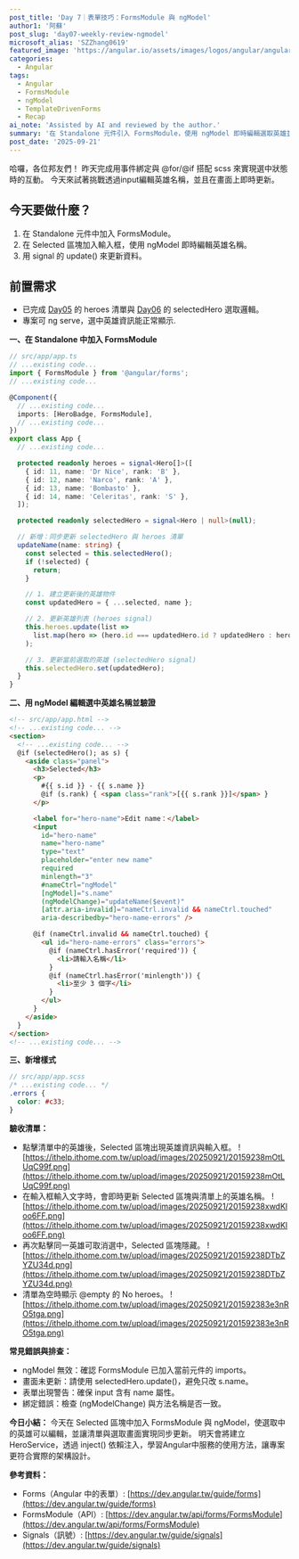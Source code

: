 ```yaml
---
post_title: 'Day 7｜表單技巧：FormsModule 與 ngModel'
author1: '阿蘇'
post_slug: 'day07-weekly-review-ngmodel'
microsoft_alias: 'SZZhang0619'
featured_image: 'https://angular.io/assets/images/logos/angular/angular.svg'
categories:
  - Angular
tags:
  - Angular
  - FormsModule
  - ngModel
  - TemplateDrivenForms
  - Recap
ai_note: 'Assisted by AI and reviewed by the author.'
summary: '在 Standalone 元件引入 FormsModule，使用 ngModel 即時編輯選取英雄並加上基本驗證。'
post_date: '2025-09-21'
---
```


哈囉，各位邦友們！
昨天完成用事件綁定與 @for/@if 搭配 scss 來實現選中狀態時的互動。
今天來試著挑戰透過input編輯英雄名稱，並且在畫面上即時更新。


## 今天要做什麼？
1. 在 Standalone 元件中加入 FormsModule。
2. 在 Selected 區塊加入輸入框，使用 ngModel 即時編輯英雄名稱。
3. 用 signal 的 update() 來更新資料。

## 前置需求
- 已完成 [Day05](https://ithelp.ithome.com.tw/articles/10383468) 的 heroes 清單與 [Day06](https://ithelp.ithome.com.tw/articles/10384071) 的 selectedHero 選取邏輯。
- 專案可 ng serve，選中英雄資訊能正常顯示.

**一、在 Standalone 中加入 FormsModule**
```typescript
// src/app/app.ts
// ...existing code...
import { FormsModule } from '@angular/forms';
// ...existing code...

@Component({
  // ...existing code...
  imports: [HeroBadge, FormsModule],
  // ...existing code...
})
export class App {
  // ...existing code...

  protected readonly heroes = signal<Hero[]>([
    { id: 11, name: 'Dr Nice', rank: 'B' },
    { id: 12, name: 'Narco', rank: 'A' },
    { id: 13, name: 'Bombasto' },
    { id: 14, name: 'Celeritas', rank: 'S' },
  ]);

  protected readonly selectedHero = signal<Hero | null>(null);

  // 新增：同步更新 selectedHero 與 heroes 清單
  updateName(name: string) {
    const selected = this.selectedHero();
    if (!selected) {
      return;
    }

    // 1. 建立更新後的英雄物件
    const updatedHero = { ...selected, name };

    // 2. 更新英雄列表 (heroes signal)
    this.heroes.update(list =>
      list.map(hero => (hero.id === updatedHero.id ? updatedHero : hero))
    );

    // 3. 更新當前選取的英雄 (selectedHero signal)
    this.selectedHero.set(updatedHero);
  }
}
```

**二、用 ngModel 編輯選中英雄名稱並驗證**
```html
<!-- src/app/app.html -->
<!-- ...existing code... -->
<section>
  <!-- ...existing code... -->
  @if (selectedHero(); as s) {
    <aside class="panel">
      <h3>Selected</h3>
      <p>
        #{{ s.id }} - {{ s.name }}
        @if (s.rank) { <span class="rank">[{{ s.rank }}]</span> }
      </p>

      <label for="hero-name">Edit name：</label>
      <input
        id="hero-name"
        name="hero-name"
        type="text"
        placeholder="enter new name"
        required
        minlength="3"
        #nameCtrl="ngModel"
        [ngModel]="s.name"
        (ngModelChange)="updateName($event)"
        [attr.aria-invalid]="nameCtrl.invalid && nameCtrl.touched"
        aria-describedby="hero-name-errors" />

      @if (nameCtrl.invalid && nameCtrl.touched) {
        <ul id="hero-name-errors" class="errors">
          @if (nameCtrl.hasError('required')) {
            <li>請輸入名稱</li>
          }
          @if (nameCtrl.hasError('minlength')) {
            <li>至少 3 個字</li>
          }
        </ul>
      }
    </aside>
  }
</section>
<!-- ...existing code... -->
```

**三、新增樣式**

```scss
// src/app/app.scss
/* ...existing code... */
.errors {
  color: #c33;
}
```

**驗收清單：**
- 點擊清單中的英雄後，Selected 區塊出現英雄資訊與輸入框。
![https://ithelp.ithome.com.tw/upload/images/20250921/20159238mOtLUqC99f.png](https://ithelp.ithome.com.tw/upload/images/20250921/20159238mOtLUqC99f.png)
- 在輸入框輸入文字時，會即時更新 Selected 區塊與清單上的英雄名稱。
![https://ithelp.ithome.com.tw/upload/images/20250921/20159238xwdKloo6FF.png](https://ithelp.ithome.com.tw/upload/images/20250921/20159238xwdKloo6FF.png)
- 再次點擊同一英雄可取消選中，Selected 區塊隱藏。
![https://ithelp.ithome.com.tw/upload/images/20250921/20159238DTbZYZU34d.png](https://ithelp.ithome.com.tw/upload/images/20250921/20159238DTbZYZU34d.png)
- 清單為空時顯示 @empty 的 No heroes。
![https://ithelp.ithome.com.tw/upload/images/20250921/201592383e3nRO5tga.png](https://ithelp.ithome.com.tw/upload/images/20250921/201592383e3nRO5tga.png)

**常見錯誤與排查：**
- ngModel 無效：確認 FormsModule 已加入當前元件的 imports。
- 畫面未更新：請使用 selectedHero.update()，避免只改 s.name。
- 表單出現警告：確保 input 含有 name 屬性。
- 綁定錯誤：檢查 (ngModelChange) 與方法名稱是否一致。

**今日小結：**
今天在 Selected 區塊中加入 FormsModule 與 ngModel，使選取中的英雄可以編輯，並讓清單與選取畫面實現同步更新。
明天會將建立 HeroService，透過 inject() 依賴注入，學習Angular中服務的使用方法，讓專案更符合實際的架構設計。

**參考資料：**
- Forms（Angular 中的表單）:
  [https://dev.angular.tw/guide/forms](https://dev.angular.tw/guide/forms)
- FormsModule（API）:
  [https://dev.angular.tw/api/forms/FormsModule](https://dev.angular.tw/api/forms/FormsModule)
- Signals（訊號）:
  [https://dev.angular.tw/guide/signals](https://dev.angular.tw/guide/signals)
